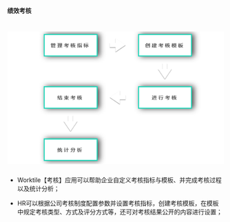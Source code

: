 #### 绩效考核

# ![](/assets/绩效考核.png)

* Worktile【考核】应用可以帮助企业自定义考核指标与模板、并完成考核过程以及统计分析；

* HR可以根据公司考核制度配置参数并设置考核指标，创建考核模板，在模板中规定考核类型、方式及评分方式等，还可对考核结果公开的内容进行设置；

